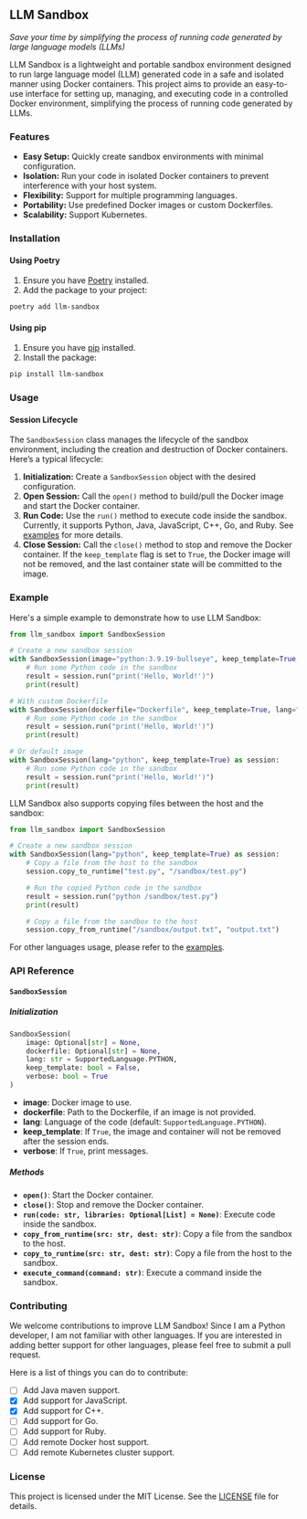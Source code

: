 ## LLM Sandbox

*Save your time by simplifying the process of running code generated by large language models (LLMs)*

LLM Sandbox is a lightweight and portable sandbox environment designed to run large language model (LLM) generated code in a safe and isolated manner using Docker containers. This project aims to provide an easy-to-use interface for setting up, managing, and executing code in a controlled Docker environment, simplifying the process of running code generated by LLMs.

### Features

- **Easy Setup:** Quickly create sandbox environments with minimal configuration.
- **Isolation:** Run your code in isolated Docker containers to prevent interference with your host system.
- **Flexibility:** Support for multiple programming languages.
- **Portability:** Use predefined Docker images or custom Dockerfiles.
- **Scalability:** Support Kubernetes.

### Installation

#### Using Poetry

1. Ensure you have [Poetry](https://python-poetry.org/docs/#installation) installed.
2. Add the package to your project:

```sh
poetry add llm-sandbox
```

#### Using pip

1. Ensure you have [pip](https://pip.pypa.io/en/stable/installation/) installed.
2. Install the package:

```sh
pip install llm-sandbox
```

### Usage

#### Session Lifecycle

The `SandboxSession` class manages the lifecycle of the sandbox environment, including the creation and destruction of Docker containers. Here’s a typical lifecycle:

1. **Initialization:** Create a `SandboxSession` object with the desired configuration.
2. **Open Session:** Call the `open()` method to build/pull the Docker image and start the Docker container.
3. **Run Code:** Use the `run()` method to execute code inside the sandbox. Currently, it supports Python, Java, JavaScript, C++, Go, and Ruby. See [examples](examples) for more details.
4. **Close Session:** Call the `close()` method to stop and remove the Docker container. If the `keep_template` flag is set to `True`, the Docker image will not be removed, and the last container state will be committed to the image.

### Example

Here's a simple example to demonstrate how to use LLM Sandbox:

```python
from llm_sandbox import SandboxSession

# Create a new sandbox session
with SandboxSession(image="python:3.9.19-bullseye", keep_template=True, lang="python") as session:
    # Run some Python code in the sandbox
    result = session.run("print('Hello, World!')")
    print(result)

# With custom Dockerfile
with SandboxSession(dockerfile="Dockerfile", keep_template=True, lang="python") as session:
    # Run some Python code in the sandbox
    result = session.run("print('Hello, World!')")
    print(result)

# Or default image
with SandboxSession(lang="python", keep_template=True) as session:
    # Run some Python code in the sandbox
    result = session.run("print('Hello, World!')")
    print(result)
```


LLM Sandbox also supports copying files between the host and the sandbox:

```python
from llm_sandbox import SandboxSession

# Create a new sandbox session
with SandboxSession(lang="python", keep_template=True) as session:
    # Copy a file from the host to the sandbox
    session.copy_to_runtime("test.py", "/sandbox/test.py")

    # Run the copied Python code in the sandbox
    result = session.run("python /sandbox/test.py")
    print(result)

    # Copy a file from the sandbox to the host
    session.copy_from_runtime("/sandbox/output.txt", "output.txt")
```

For other languages usage, please refer to the [examples](examples/code_runner.py).

### API Reference

#### `SandboxSession`

##### Initialization

```python
SandboxSession(
    image: Optional[str] = None,
    dockerfile: Optional[str] = None,
    lang: str = SupportedLanguage.PYTHON,
    keep_template: bool = False,
    verbose: bool = True
)
```

- **image**: Docker image to use.
- **dockerfile**: Path to the Dockerfile, if an image is not provided.
- **lang**: Language of the code (default: `SupportedLanguage.PYTHON`).
- **keep_template**: If `True`, the image and container will not be removed after the session ends.
- **verbose**: If `True`, print messages.

##### Methods

- **`open()`**: Start the Docker container.
- **`close()`**: Stop and remove the Docker container.
- **`run(code: str, libraries: Optional[List] = None)`**: Execute code inside the sandbox.
- **`copy_from_runtime(src: str, dest: str)`**: Copy a file from the sandbox to the host.
- **`copy_to_runtime(src: str, dest: str)`**: Copy a file from the host to the sandbox.
- **`execute_command(command: str)`**: Execute a command inside the sandbox.

### Contributing

We welcome contributions to improve LLM Sandbox! Since I am a Python developer, I am not familiar with other languages. If you are interested in adding better support for other languages, please feel free to submit a pull request.

Here is a list of things you can do to contribute:
- [ ] Add Java maven support.
- [x] Add support for JavaScript.
- [x] Add support for C++.
- [ ] Add support for Go.
- [ ] Add support for Ruby.
- [ ] Add remote Docker host support.
- [ ] Add remote Kubernetes cluster support.

### License

This project is licensed under the MIT License. See the [LICENSE](LICENSE) file for details.
